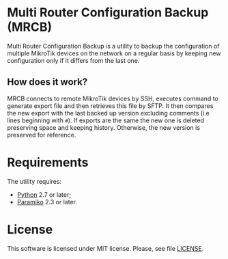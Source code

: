# Multi Router Configuration Backup (MRCB)

Multi Router Configuration Backup is a utility to backup the configuration
of multiple MikroTik devices on the network on a regular basis by keeping
new configuration only if it differs from the last one.

## How does it work?

MRCB connects to remote MikroTik devices by SSH, executes command to generate
export file and then retrieves this file by SFTP. It then compares the new
export with the last backed up version excluding comments (i.e lines beginning
with `#`). If exports are the same the new one is deleted preserving space and
keeping history. Otherwise, the new version is preserved for reference.

# Requirements

The utility requires:
  * [Python](https://www.python.org/) 2.7 or later;
  * [Paramiko](https://www.paramiko.org/) 2.3 or later.

# License

This software is licensed under MIT license. Please, see file [LICENSE](LICENSE).

